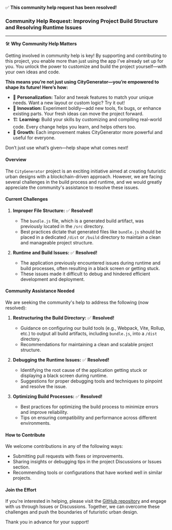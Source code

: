 ✅ **This community help request has been resolved!**

### Community Help Request: Improving Project Build Structure and Resolving Runtime Issues
---
🛠️ **Why Community Help Matters**

Getting involved in community help is key! By supporting and contributing to this project, you enable more than just using the app I’ve already set up for you. You unlock the power to customize and build the project yourself—with your own ideas and code. 

**This means you’re not just using CityGenerator—you’re empowered to shape its future! Here’s how:**

- 🚀 **Personalization:** Tailor and tweak features to match your unique needs. Want a new layout or custom logic? Try it out!
- 🧩 **Innovation:** Experiment boldly—add new tools, fix bugs, or enhance existing parts. Your fresh ideas can move the project forward.
- 🏗️ **Learning:** Build your skills by customizing and compiling real-world code. Every change helps you learn, and helps others too.
- 🌱 **Growth:** Each improvement makes CityGenerator more powerful and useful for everyone.

Don’t just use what’s given—help shape what comes next!

#### Overview
The `CityGenerator` project is an exciting initiative aimed at creating futuristic urban designs with a blockchain-driven approach. However, we are facing several challenges in the build process and runtime, and we would greatly appreciate the community's assistance to resolve these issues.

#### Current Challenges
1. **Improper File Structure:** ✅ **Resolved!**
   - The `bundle.js` file, which is a generated build artifact, was previously located in the `/src` directory.
   - Best practices dictate that generated files like `bundle.js` should be placed in a dedicated `/dist` or `/build` directory to maintain a clean and manageable project structure.

2. **Runtime and Build Issues:** ✅ **Resolved!**
   - The application previously encountered issues during runtime and build processes, often resulting in a black screen or getting stuck.
   - These issues made it difficult to debug and hindered efficient development and deployment.

#### Community Assistance Needed
We are seeking the community's help to address the following (now resolved):
1. **Restructuring the Build Directory:** ✅ **Resolved!**
   - Guidance on configuring our build tools (e.g., Webpack, Vite, Rollup, etc.) to output all build artifacts, including `bundle.js`, into a `/dist` directory.
   - Recommendations for maintaining a clean and scalable project structure.

2. **Debugging the Runtime Issues:** ✅ **Resolved!**
   - Identifying the root cause of the application getting stuck or displaying a black screen during runtime.
   - Suggestions for proper debugging tools and techniques to pinpoint and resolve the issue.

3. **Optimizing Build Processes:** ✅ **Resolved!**
   - Best practices for optimizing the build process to minimize errors and improve reliability.
   - Tips on ensuring compatibility and performance across different environments.

#### How to Contribute
We welcome contributions in any of the following ways:
- Submitting pull requests with fixes or improvements.
- Sharing insights or debugging tips in the project Discussions or Issues section.
- Recommending tools or configurations that have worked well in similar projects.

#### Join the Effort
If you're interested in helping, please visit the [GitHub repository](https://github.com/universalbit-dev/CityGenerator) and engage with us through Issues or Discussions. Together, we can overcome these challenges and push the boundaries of futuristic urban design.

Thank you in advance for your support!

